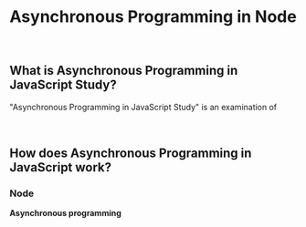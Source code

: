 # Asynchronous Programming in Node

<br>

## What is Asynchronous Programming in JavaScript Study?
"Asynchronous Programming in JavaScript Study" is an examination of 

<br>

## How does Asynchronous Programming in JavaScript work?



### Node

**Asynchronous programming** 
